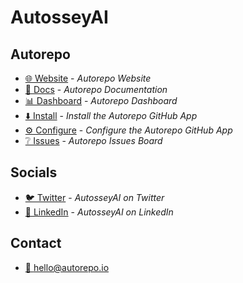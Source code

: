 # AutosseyAI

## Autorepo

- [🌐 Website](https://autorepo.io) - _Autorepo Website_
- [📖 Docs](https://docs.autorepo.io) - _Autorepo Documentation_
- [📊 Dashboard](https://app.autorepo.io) - _Autorepo Dashboard_
- [⬇️ Install](https://github.com/apps/autorepoapp/installations/new) - _Install the Autorepo GitHub App_
- [⚙️ Configure](https://github.com/apps/autorepoapp/installations/select_target) - _Configure the Autorepo GitHub App_
- [❔ Issues](https://github.com/AutosseyAI/issues) - _Autorepo Issues Board_

## Socials

- [🐦 Twitter](https://twitter.com/autosseyai) - _AutosseyAI on Twitter_
- [💼 LinkedIn](https://www.linkedin.com/company/autosseyai) - _AutosseyAI on LinkedIn_

## Contact

- [📧 hello@autorepo.io](mailto:hello@autorepo.io)
